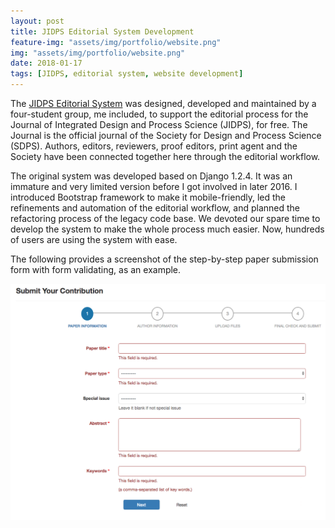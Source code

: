 ```yaml
---
layout: post
title: JIDPS Editorial System Development
feature-img: "assets/img/portfolio/website.png"
img: "assets/img/portfolio/website.png"
date: 2018-01-17
tags: [JIDPS, editorial system, website development]
---
```


The [JIDPS Editorial System](https://jidps.rndsphere.com/) was designed, developed and maintained by a four-student group, me included, to support the editorial process for the Journal of Integrated Design and Process Science (JIDPS), for free. The Journal is the official journal of the Society for Design and Process Science (SDPS). Authors, editors, reviewers, proof editors, print agent and the Society have been connected together here through the editorial workflow.

The original system was developed based on Django 1.2.4. It was an immature and very limited version before I got involved in later 2016. I introduced Bootstrap framework to make it mobile-friendly, led the refinements and automation of the editorial workflow, and planned the refactoring process of the legacy code base. We devoted our spare time to develop the system to make the whole process much easier. Now, hundreds of users are using the system with ease.

The following provides a screenshot of the step-by-step paper submission form with form validating, as an example.

![JIDPS step-by-step paper submission](../assets/img/portfolio/progress-based-paper-submission.png)
